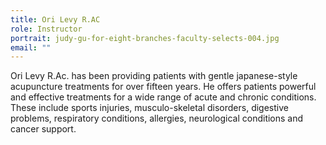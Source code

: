 ```yaml
---
title: Ori Levy R.AC
role: Instructor
portrait: judy-gu-for-eight-branches-faculty-selects-004.jpg
email: ""
---
```

Ori Levy R.Ac. has been providing patients with gentle japanese-style acupuncture treatments for over fifteen years. He offers patients powerful and effective treatments for a wide range of acute and chronic conditions. These include sports injuries, musculo-skeletal disorders, digestive problems, respiratory conditions, allergies, neurological conditions and cancer support.